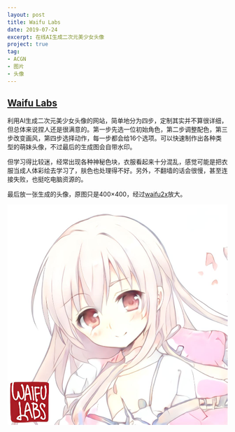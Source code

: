 ```yaml
---
layout: post
title: Waifu Labs
date: 2019-07-24
excerpt: 在线AI生成二次元美少女头像
project: true
tag: 
- ACGN
- 图片
- 头像
---
```


## [Waifu Labs](https://waifulabs.com/)

利用AI生成二次元美少女头像的网站，简单地分为四步，定制其实并不算很详细，但总体来说捏人还是很满意的。第一步先选一位初始角色，第二步调整配色，第三步改变画风，第四步选择动作，每一步都会给16个选项。可以快速制作出各种类型的萌妹头像，不过最后的生成图会自带水印。

但学习得比较迷，经常出现各种神秘色块，衣服看起来十分混乱，感觉可能是把衣服当成人体彩绘去学习了，肤色也处理得不好。另外，不翻墙的话会很慢，甚至连接失败，也挺吃电脑资源的。

最后放一张生成的头像，原图只是400×400，经过[waifu2x](http://windfire007.com/waifu2x/)放大。

![0013](../img/0013.jpg)